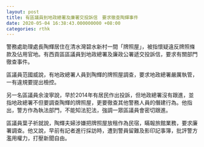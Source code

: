 ```yaml
---
layout: post
title: 有區議員到地政總署及廉署交投訴信　要求徹查陶輝事件
date: 2020-05-04 16:38:43.000000000 +08:00
categories: rthk
---
```


警務處助理處長陶輝居住在清水灣碧水新村一間「牌照屋」，被指懷疑違反牌照條款及佔用官地。有西貢區區議員到地政總署及廉政公署遞交投訴信，要求有關部門徹查事件。

區議員范國威說，有地政總署人員到陶輝的牌照屋調查，要求地政總署嚴厲執管，一有違規要提出檢控。

另一名區議員余浚寧說，早於2014年有居民作出投訴，但地政總署沒有跟進，並指地政總署不但要調查陶輝的牌照屋，更要徹查其他警務人員的僭建行為。他指出，警方作為執法部門，不能知法犯法，強調一眾區議員會密切跟進。

區議員葉子祈就說，陶輝夫婦涉嫌把牌照屋放租作為民宿，瞞報旅館業務，要求廉署調查。他又說，早前有記者進行採訪時，遭到警員留難及影印記事簿，批評警方濫用權力，打壓新聞自由。
